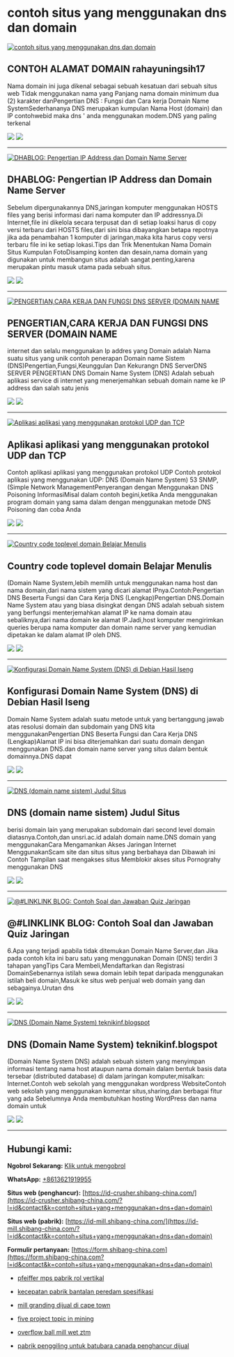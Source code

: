 # contoh situs yang menggunakan dns dan domain

<a href="https://swt.shibang-china.com/?l=id&img&k=contoh+situs+yang+menggunakan+dns+dan+domain" target="_blank">![contoh situs yang menggunakan dns dan domain](http://static.shibang-china.com/all-800x300/636.jpg)</a>

## CONTOH ALAMAT DOMAIN rahayuningsih17
Nama domain ini juga dikenal sebagai sebuah kesatuan dari sebuah situs web Tidak menggunakan nama yang Panjang nama domain minimum dua (2) karakter danPengertian DNS : Fungsi dan Cara kerja Domain Name SystemSederhananya DNS merupakan kumpulan Nama Host (domain) dan IP contohwebid maka dns ' anda menggunakan modem.DNS yang paling terkenal


<a href="https://whatsapp.shibangsoft.com/WhatsApp.php" target="_blank" title="WhatsApp">![](http://static.shibang-china.com/icon/whatsapp.png)</a> <a href="https://swt.shibang-china.com/?l=id&icon&k=contoh+situs+yang+menggunakan+dns+dan+domain" target="_blank">![](http://static.shibang-china.com/icon/chat-id.png)</a>

---

<a href="https://swt.shibang-china.com/?l=id&img&k=contoh+situs+yang+menggunakan+dns+dan+domain" target="_blank">![DHABLOG: Pengertian IP Address dan Domain Name Server](http://static.shibang-china.com/all-800x300/1153.jpg)</a>

## DHABLOG: Pengertian IP Address dan Domain Name Server
Sebelum dipergunakannya DNS,jaringan komputer menggunakan HOSTS files yang berisi informasi dari nama komputer dan IP addressnya.Di Internet,file ini dikelola secara terpusat dan di setiap loaksi harus di copy versi terbaru dari HOSTS files,dari sini bisa dibayangkan betapa repotnya jika ada penambahan 1 komputer di jaringan,maka kita harus copy versi terbaru file ini ke setiap lokasi.Tips dan Trik Menentukan Nama Domain Situs Kumpulan FotoDisamping konten dan desain,nama domain yang digunakan untuk membangun situs adalah sangat penting,karena merupakan pintu masuk utama pada sebuah situs.


<a href="https://whatsapp.shibangsoft.com/WhatsApp.php" target="_blank" title="WhatsApp">![](http://static.shibang-china.com/icon/whatsapp.png)</a> <a href="https://swt.shibang-china.com/?l=id&icon&k=contoh+situs+yang+menggunakan+dns+dan+domain" target="_blank">![](http://static.shibang-china.com/icon/chat-id.png)</a>

---

<a href="https://swt.shibang-china.com/?l=id&img&k=contoh+situs+yang+menggunakan+dns+dan+domain" target="_blank">![PENGERTIAN,CARA KERJA DAN FUNGSI DNS SERVER (DOMAIN NAME](http://static.shibang-china.com/all-800x300/633.jpg)</a>

## PENGERTIAN,CARA KERJA DAN FUNGSI DNS SERVER (DOMAIN NAME
internet dan selalu menggunakan Ip addres yang Domain adalah Nama suatu situs yang unik contoh penerapan Domain name Sistem (DNS)Pengertian,Fungsi,Keunggulan Dan Kekurangn DNS ServerDNS SERVER PENGERTIAN DNS Domain Name System (DNS) Adalah sebuah aplikasi service di internet yang menerjemahkan sebuah domain name ke IP address dan salah satu jenis


<a href="https://whatsapp.shibangsoft.com/WhatsApp.php" target="_blank" title="WhatsApp">![](http://static.shibang-china.com/icon/whatsapp.png)</a> <a href="https://swt.shibang-china.com/?l=id&icon&k=contoh+situs+yang+menggunakan+dns+dan+domain" target="_blank">![](http://static.shibang-china.com/icon/chat-id.png)</a>

---

<a href="https://swt.shibang-china.com/?l=id&img&k=contoh+situs+yang+menggunakan+dns+dan+domain" target="_blank">![Aplikasi aplikasi yang menggunakan protokol UDP dan TCP](http://static.shibang-china.com/all-800x300/164.jpg)</a>

## Aplikasi aplikasi yang menggunakan protokol UDP dan TCP
Contoh aplikasi aplikasi yang menggunakan protokol UDP Contoh protokol aplikasi yang menggunakan UDP: DNS (Domain Name System) 53 SNMP,(Simple Network ManagementPenyerangan dengan Menggunakan DNS Poisoning InformasiMisal dalam contoh begini,ketika Anda menggunakan program domain yang sama dalam dengan menggunakan metode DNS Poisoning dan coba Anda


<a href="https://whatsapp.shibangsoft.com/WhatsApp.php" target="_blank" title="WhatsApp">![](http://static.shibang-china.com/icon/whatsapp.png)</a> <a href="https://swt.shibang-china.com/?l=id&icon&k=contoh+situs+yang+menggunakan+dns+dan+domain" target="_blank">![](http://static.shibang-china.com/icon/chat-id.png)</a>

---

<a href="https://swt.shibang-china.com/?l=id&img&k=contoh+situs+yang+menggunakan+dns+dan+domain" target="_blank">![Country code toplevel domain Belajar Menulis](http://static.shibang-china.com/all-800x300/413.jpg)</a>

## Country code toplevel domain Belajar Menulis
(Domain Name System,lebih memilih untuk menggunakan nama host dan nama domain,dari nama sistem yang dicari alamat IPnya.Contoh:Pengertian DNS Beserta Fungsi dan Cara Kerja DNS (Lengkap)Pengertian DNS.Domain Name System atau yang biasa disingkat dengan DNS adalah sebuah sistem yang berfungsi menterjemahkan alamat IP ke nama domain atau sebaliknya,dari nama domain ke alamat IP.Jadi,host komputer mengirimkan queries berupa nama komputer dan domain name server yang kemudian dipetakan ke dalam alamat IP oleh DNS.


<a href="https://whatsapp.shibangsoft.com/WhatsApp.php" target="_blank" title="WhatsApp">![](http://static.shibang-china.com/icon/whatsapp.png)</a> <a href="https://swt.shibang-china.com/?l=id&icon&k=contoh+situs+yang+menggunakan+dns+dan+domain" target="_blank">![](http://static.shibang-china.com/icon/chat-id.png)</a>

---

<a href="https://swt.shibang-china.com/?l=id&img&k=contoh+situs+yang+menggunakan+dns+dan+domain" target="_blank">![Konfigurasi Domain Name System (DNS) di Debian Hasil Iseng](http://static.shibang-china.com/all-800x300/1309.jpg)</a>

## Konfigurasi Domain Name System (DNS) di Debian Hasil Iseng
Domain Name System adalah suatu metode untuk yang bertanggung jawab atas resolusi domain dan subdomain yang DNS kita menggunakanPengertian DNS Beserta Fungsi dan Cara Kerja DNS (Lengkap)Alamat IP ini bisa diterjemahkan dari suatu domain dengan menggunakan DNS.dan domain name server yang situs dalam bentuk domainnya.DNS dapat


<a href="https://whatsapp.shibangsoft.com/WhatsApp.php" target="_blank" title="WhatsApp">![](http://static.shibang-china.com/icon/whatsapp.png)</a> <a href="https://swt.shibang-china.com/?l=id&icon&k=contoh+situs+yang+menggunakan+dns+dan+domain" target="_blank">![](http://static.shibang-china.com/icon/chat-id.png)</a>

---

<a href="https://swt.shibang-china.com/?l=id&img&k=contoh+situs+yang+menggunakan+dns+dan+domain" target="_blank">![DNS (domain name sistem) Judul Situs](http://static.shibang-china.com/all-800x300/1389.jpg)</a>

## DNS (domain name sistem) Judul Situs
berisi domain lain yang merupakan subdomain dari second level domain diatasnya.Contoh,dan unsri.ac.id adalah domain name.DNS domain yang menggunakanCara Mengamankan Akses Jaringan Internet MenggunakanScam site dan situs situs yang berbahaya dan Dibawah ini Contoh Tampilan saat mengakses situs Memblokir akses situs Pornograhy menggunakan DNS


<a href="https://whatsapp.shibangsoft.com/WhatsApp.php" target="_blank" title="WhatsApp">![](http://static.shibang-china.com/icon/whatsapp.png)</a> <a href="https://swt.shibang-china.com/?l=id&icon&k=contoh+situs+yang+menggunakan+dns+dan+domain" target="_blank">![](http://static.shibang-china.com/icon/chat-id.png)</a>

---

<a href="https://swt.shibang-china.com/?l=id&img&k=contoh+situs+yang+menggunakan+dns+dan+domain" target="_blank">![@#LINKLINK BLOG: Contoh Soal dan Jawaban Quiz Jaringan](http://static.shibang-china.com/all-800x300/1229.jpg)</a>

## @#LINKLINK BLOG: Contoh Soal dan Jawaban Quiz Jaringan
6.Apa yang terjadi apabila tidak ditemukan Domain Name Server,dan Jika pada contoh kita ini baru satu yang menggunakan Domain (DNS) terdiri 3 tahapan yangTips Cara Membeli,Mendaftarkan dan Registrasi DomainSebenarnya istilah sewa domain lebih tepat daripada menggunakan istilah beli domain,Masuk ke situs web penjual web domain yang dan sebagainya.Urutan dns


<a href="https://whatsapp.shibangsoft.com/WhatsApp.php" target="_blank" title="WhatsApp">![](http://static.shibang-china.com/icon/whatsapp.png)</a> <a href="https://swt.shibang-china.com/?l=id&icon&k=contoh+situs+yang+menggunakan+dns+dan+domain" target="_blank">![](http://static.shibang-china.com/icon/chat-id.png)</a>

---

<a href="https://swt.shibang-china.com/?l=id&img&k=contoh+situs+yang+menggunakan+dns+dan+domain" target="_blank">![DNS (Domain Name System) teknikinf.blogspot](http://static.shibang-china.com/all-800x300/1092.jpg)</a>

## DNS (Domain Name System) teknikinf.blogspot
(Domain Name System DNS) adalah sebuah sistem yang menyimpan informasi tentang nama host ataupun nama domain dalam bentuk basis data tersebar (distributed database) di dalam jaringan komputer,misalkan: Internet.Contoh web sekolah yang menggunakan wordpress WebsiteContoh web sekolah yang menggunakan komentar situs,sharing,dan berbagai fitur yang ada Sebelumnya Anda membutuhkan hosting WordPress dan nama domain untuk


<a href="https://whatsapp.shibangsoft.com/WhatsApp.php" target="_blank" title="WhatsApp">![](http://static.shibang-china.com/icon/whatsapp.png)</a> <a href="https://swt.shibang-china.com/?l=id&icon&k=contoh+situs+yang+menggunakan+dns+dan+domain" target="_blank">![](http://static.shibang-china.com/icon/chat-id.png)</a>

---
## Hubungi kami:

**Ngobrol Sekarang:** [Klik untuk mengobrol](https://swt.shibang-china.com?l=id&contact&k=contoh+situs+yang+menggunakan+dns+dan+domain)

**WhatsApp:**  [+8613621919955](https://whatsapp.shibangsoft.com/WhatsApp.php)

**Situs web (penghancur):** [https://id-crusher.shibang-china.com/](https://id-crusher.shibang-china.com/?l=id&contact&k=contoh+situs+yang+menggunakan+dns+dan+domain)

**Situs web (pabrik):** [https://id-mill.shibang-china.com/](https://id-mill.shibang-china.com/?l=id&contact&k=contoh+situs+yang+menggunakan+dns+dan+domain)

**Formulir pertanyaan:** [https://form.shibang-china.com](https://form.shibang-china.com?l=id&contact&k=contoh+situs+yang+menggunakan+dns+dan+domain)

* [pfeiffer mps pabrik rol vertikal](../31/pfeiffer%20mps%20pabrik%20rol%20vertikal.md)

* [kecepatan pabrik bantalan peredam spesifikasi](../36/kecepatan%20pabrik%20bantalan%20peredam%20spesifikasi.md)

* [mill granding dijual di cape town](../40/mill%20granding%20dijual%20di%20cape%20town.md)

* [five project topic in mining](../39/five%20project%20topic%20in%20mining.md)

* [overflow ball mill wet ztm](../32/overflow%20ball%20mill%20wet%20ztm.md)

* [pabrik penggiling untuk batubara canada penghancur dijual](../34/pabrik%20penggiling%20untuk%20batubara%20canada%20penghancur%20dijual.md)